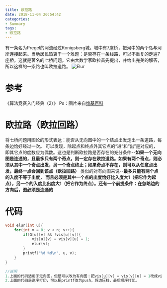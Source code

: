 ```yaml
---
title: 欧拉路
date: 2018-11-04 20:54:42
categories:
- Summary
tags:
- 欧拉路
---
```

有一条名为Pregel的河流经过Konigsberg城。城中有7座桥，把河中的两个岛与河岸连接起来。当地居民热衷于一个难题：是否存在一条线路，可以不重复的走遍7座桥。这就是著名的七桥问题。它由大数学家欧拉首先提出，并给出完美的解答，所以这样的一条路也叫欧拉道路。
![Elur](/Elur.png)
<!--more-->
# 参考
《算法竞赛入门经典（2）》
Ps：图片来自[维基百科](https://www.wikiwand.com/zh-hans/%E6%9F%AF%E5%B0%BC%E6%96%AF%E5%A0%A1%E4%B8%83%E6%A1%A5%E9%97%AE%E9%A2%98)
# 欧拉路（欧拉回路）
将七桥问题用图论的形式表达：能否从无向图中的一个结点出发走出一条道路，每条边恰好经过一次。
可以发现，除起点和终点外其它点的“进”和“出”是对应的，即其它点的度数应为偶数。这也是判断欧拉路是否存在的充分条件--**如果一个无向图是连通的，且最多只有两个奇点，则一定存在欧拉道路。如果有两个奇点，则必须从其中一个奇点出发，另一个奇点终止；如果奇点不存在，则可以从任意点出发，最终一点会回到该点（欧拉回路）**
类似的对有向图来说--**最多只能有两个点的入度不等于出度， 而且必须是其中一个点的出度恰好比入度大1（把它作为起点），另一个的入度比出度大1（把它作为终点）。还有一个前提条件：在忽略边的方向后，图必须是连通的**
# 代码
```C++
void elur(int u){
    for(int v = 0; v < n; v++){
        if(G[u][v] && !vis[u][v]){
            vis[u][v] = vis[v][u] = 1;
            elur(v);
        }
        printf("%d %d\n", u, v);
    }
}

//说明
1.上面的代码适用于无向图，但是可以改为有向图：把vis[u][v] = vis[v][u] = 1改成vis[u][v] = 1
2.上面的代码是逆序打印，可以把printf改为push，将边压栈，最后顺序打印。
```
